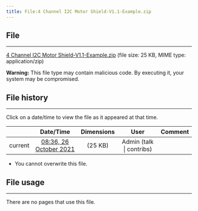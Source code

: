 ```yaml
---
title: File:4 Channel I2C Motor Shield-V1.1-Example.zip
---
```


## File
--------

[4 Channel I2C Motor Shield-V1.1-Example.zip](https://wiki.elecrow.com/images/7/7f/4_Channel_I2C_Motor_Shield-V1.1-Example.zip) (file size: 25 KB, MIME type: application/zip)

**Warning:** This file type may contain malicious code. By executing it, your system may be compromised.

## File history
--------

Click on a date/time to view the file as it appeared at that time.

|         |                          Date/Time                           | Dimensions  |                             User                             | Comment |
| :-----: | :----------------------------------------------------------: | :---------: | :----------------------------------------------------------: | :-----: |
| current | [08:36, 26 October 2021](https://wiki.elecrow.com/images/7/7f/4_Channel_I2C_Motor_Shield-V1.1-Example.zip) | (25 KB) | Admin (talk \| contribs) |         |

- You cannot overwrite this file.

## File usage
--------

There are no pages that use this file.